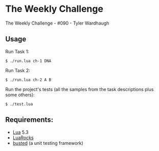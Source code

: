
# The Weekly Challenge

The Weekly Challenge - #090 - Tyler Wardhaugh

## Usage

Run Task 1:

    $ ./run.lua ch-1 DNA

Run Task 2:

    $ ./run.lua ch-2 A B

Run the project's tests (all the samples from the task descriptions plus some others):

    $ ./test.lua

## Requirements:
*   [Lua](https://www.lua.org/) 5.3
*   [LuaRocks](https://luarocks.org/)
*   [busted](https://olivinelabs.com/busted/) (a unit testing framework)
